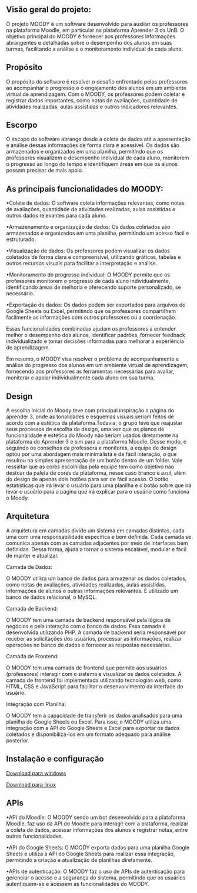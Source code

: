 ## Visão geral do projeto: 
    
O projeto MOODY é um software desenvolvido para auxiliar os professores na 
plataforma Moodle, em particular na plataforma Aprender 3 da UnB. O objetivo 
principal do MOODY é fornecer aos professores informações abrangentes e 
detalhadas sobre o desempenho dos alunos em suas turmas, facilitando a análise 
e o monitoramento individual de cada aluno.

## Propósito

O propósito do software é resolver o desafio enfrentado pelos professores ao 
acompanhar o progresso e o engajamento dos alunos em um ambiente virtual de 
aprendizagem. Com o MOODY, os professores podem coletar e registrar dados 
importantes, como notas de avaliações, quantidade de atividades realizadas, 
aulas assistidas e outros indicadores relevantes.

## Escorpo

O escopo do software abrange desde a coleta de dados até a apresentação e análise 
dessas informações de forma clara e acessível. Os dados são armazenados e 
organizados em uma planilha, permitindo que os professores visualizem o desempenho
individual de cada aluno, monitorem o progresso ao longo do tempo e identifiquem 
áreas em que os alunos possam precisar de mais apoio.

## As principais funcionalidades do MOODY:

•Coleta de dados: O software coleta informações relevantes, como notas de 
avaliações, quantidade de atividades realizadas, aulas assistidas e outros 
dados relevantes para cada aluno.

•Armazenamento e organização de dados: Os dados coletados são armazenados e 
organizados em uma planilha, permitindo um acesso fácil e estruturado.

•Visualização de dados: Os professores podem visualizar os dados coletados de 
forma clara e compreensível, utilizando gráficos, tabelas e outros recursos 
visuais para facilitar a interpretação e análise.

•Monitoramento do progresso individual: O MOODY permite que os professores 
monitorem o progresso de cada aluno individualmente, identificando áreas de 
melhoria e oferecendo suporte personalizado, se necessário.

•Exportação de dados: Os dados podem ser exportados para arquivos do Google 
Sheets ou Excel, permitindo que os professores compartilhem facilmente as 
informações com outros professores ou a coordenação.

Essas funcionalidades combinadas ajudam os professores a entender melhor o 
desempenho dos alunos, identificar padrões, fornecer feedback individualizado e 
tomar decisões informadas para melhorar a experiência de aprendizagem.

Em resumo, o MOODY visa resolver o problema de acompanhamento e análise do 
progresso dos alunos em um ambiente virtual de aprendizagem, fornecendo aos 
professores as ferramentas necessárias para avaliar, monitorar e apoiar 
individualmente cada aluno em sua turma.

## Design

A escolha inicial do Moody teve com principal inspiração a página do aprender 3,
onde as tonalidades e esquemas visuais seriam feitos de acordo com a estética da 
plataforma.Todavia, o grupo teve que reajustar seus processos de escolha de 
design, uma vez que os planos de funcionalidade e estética do Moody não seriam 
usados diretamente na plataforma do Aprender 3 e sim para a plataforma Moodle. 
Desse modo, e seguindo os conselhos da professora e monitores, a equipe de design
optou por uma abordagem mais minimalista e de fácil interação, o que resultou na 
simples apresentação de um botão dentro de um folder. Vale ressaltar que as cores 
escolhidas pela equipe tem como objetivo não destoar da paleta de cores da 
plataforma, nesse caso branco e azul, além do design de apenas dois botões para 
ser de fácil acesso. O botão estatísticas que irá levar o usuário para uma 
planilha e o botão sobre que irá levar o usuário para a página que irá explicar 
para o usuário como funciona o Moody.

## Arquitetura

A arquitetura em camadas divide um sistema em camadas distintas, cada uma com uma 
responsabilidade específica e bem definida. 
Cada camada se comunica apenas com as camadas adjacentes por meio de interfaces bem definidas.
Dessa forma, ajuda a tornar o sistema escalável, modular e fácil de manter e atualizar.
    
Camada de Dados:

O MOODY utiliza um banco de dados para armazenar os dados coletados, como notas de 
avaliações, atividades realizadas, aulas assistidas, informações de alunos e outras 
informações relevantes.
É utilizado um banco de dados relacional, o MySQL.

Camada de Backend:

O MOODY tem uma camada de backend responsável pela lógica de negócios 
e pela interação com o banco de dados.
Essa camada é desenvolvida utilizando PHP.
A camada de backend seria responsável por receber as solicitações dos usuários, 
processar as informações, realizar operações no banco de dados e fornecer as respostas 
necessárias.

Camada de Frontend:

O MOODY tem uma camada de frontend que permite aos usuários (professores) 
interagir com o sistema e visualizar os dados coletados.
A camada de frontend foi implementada utilizando tecnologias web, como HTML, CSS e 
JavaScript para facilitar o desenvolvimento da interface do usuário.

Integração com Planilha:

O MOODY tem a capacidade de transferir os dados analisados para uma planilha do Google 
Sheets ou Excel.
Para isso, o MOODY utiliza uma integração com a API do Google Sheets e Excel 
para exportar os dados coletados e disponibilizá-los em um formato adequado para análise posterior.

## Instalação e configuração

[Download para windows](https://download.moodle.org/windows/)

[Download para linux](https://github.com/fga-eps-mds/2023.1-Moody/blob/main/ensino/Download%20do%20moodle%20no%20ubuntu)

## APIs
•API do Moodle: O MOODY sendo um bot desenvolvido para a plataforma Moodle, faz uso da 
API do Moodle para interagir com a plataforma, realizar a coleta de dados, acessar 
informações dos alunos e registrar notas, entre outras funcionalidades.

•API do Google Sheets: O MOODY exporta dados para uma planilha Google Sheets e utiliza 
a API do Google Sheets para realizar essa integração, permitindo a criação e atualização 
de planilhas diretamente.

•APIs de autenticação: O MOODY faz o uso de APIs de autenticação para gerenciar o 
acesso e a segurança do sistema, permitindo que os usuários autentiquem-se e acessem 
as funcionalidades do MOODY.








